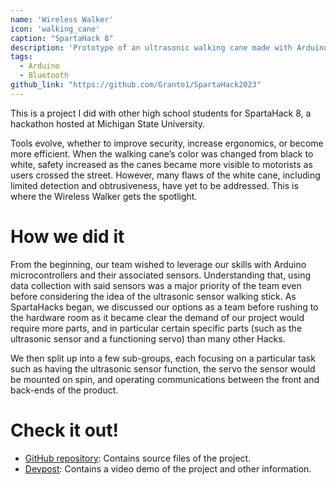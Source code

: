```yaml
---
name: 'Wireless Walker'
icon: 'walking_cane'
caption: "SpartaHack 8"
description: 'Prototype of an ultrasonic walking cane made with Arduino components and an Android app.'
tags:
  - Arduino
  - Bluetooth
github_link: "https://github.com/Granto1/SpartaHack2023"
---
```


This is a project I did with other high school students for SpartaHack 8, a hackathon hosted at Michigan State University. 

Tools evolve, whether to improve security, increase ergonomics, or become more efficient. When the walking cane’s color was changed from black to white, safety increased as the canes became more visible to motorists as users crossed the street. However, many flaws of the white cane, including limited detection and obtrusiveness, have yet to be addressed. This is where the Wireless Walker gets the spotlight.

# How we did it

From the beginning, our team wished to leverage our skills with Arduino microcontrollers and their associated sensors. Understanding that, using data collection with said sensors was a major priority of the team even before considering the idea of the ultrasonic sensor walking stick. As SpartaHacks began, we discussed our options as a team before rushing to the hardware room as it became clear the demand of our project would require more parts, and in particular certain specific parts (such as the ultrasonic sensor and a functioning servo) than many other Hacks.

We then split up into a few sub-groups, each focusing on a particular task such as having the ultrasonic sensor function, the servo the sensor would be mounted on spin, and operating communications between the front and back-ends of the product.

# Check it out!

- [GitHub repository](https://github.com/Granto1/SpartaHack2023): Contains source files of the project. 
- [Devpost](https://devpost.com/software/wireless-walker): Contains a video demo of the project and other information. 